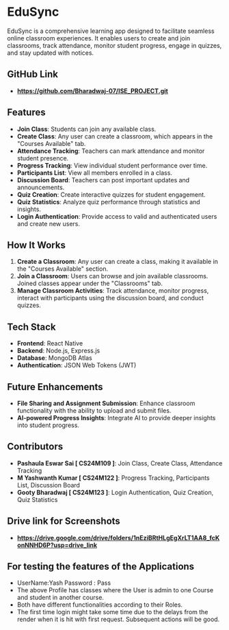 # EduSync

EduSync is a comprehensive learning app designed to facilitate seamless online classroom experiences. It enables users to create and join classrooms, track attendance, monitor student progress, engage in quizzes, and stay updated with notices.

## GitHub Link 
- **https://github.com/Bharadwaj-07/ISE_PROJECT.git**

## Features
- **Join Class**: Students can join any available class.
- **Create Class**: Any user can create a classroom, which appears in the "Courses Available" tab.
- **Attendance Tracking**: Teachers can mark attendance and monitor student presence.
- **Progress Tracking**: View individual student performance over time.
- **Participants List**: View all members enrolled in a class.
- **Discussion Board**: Teachers can post important updates and announcements.
- **Quiz Creation**: Create interactive quizzes for student engagement.
- **Quiz Statistics**: Analyze quiz performance through statistics and insights.
- **Login Authentication**: Provide access to valid and authenticated users and create new users.

## How It Works
1. **Create a Classroom**: Any user can create a class, making it available in the "Courses Available" section.
2. **Join a Classroom**: Users can browse and join available classrooms. Joined classes appear under the "Classrooms" tab.
3. **Manage Classroom Activities**: Track attendance, monitor progress, interact with participants using the discussion board, and conduct quizzes.

## Tech Stack
- **Frontend**: React Native
- **Backend**: Node.js, Express.js
- **Database**: MongoDB Atlas
- **Authentication**: JSON Web Tokens (JWT)

## Future Enhancements
- **File Sharing and Assignment Submission**: Enhance classroom functionality with the ability to upload and submit files.
- **AI-powered Progress Insights**: Integrate AI to provide deeper insights into student progress.

## Contributors
- **Pashaula Eswar Sai [ CS24M109 ]**: Join Class, Create Class, Attendance Tracking
- **M Yashwanth Kumar [ CS24M122 ]**: Progress Tracking, Participants List, Discussion Board
- **Gooty Bharadwaj [ CS24M123 ]**: Login Authentication, Quiz Creation, Quiz Statistics

## Drive link for Screenshots
- **https://drive.google.com/drive/folders/1nEziBRtHLgEgXrLT1AA8_fcKonNNHD6P?usp=drive_link**

## For testing the features of the Applications
-  UserName:Yash Password : Pass
-  The above Profile has classes where the User is admin to one Course and student in another course.
-  Both have different functionalities according to their Roles.
-  The first time login might take some time due to the delays from the render when it is hit with first request. Subsequent actions will be good.
